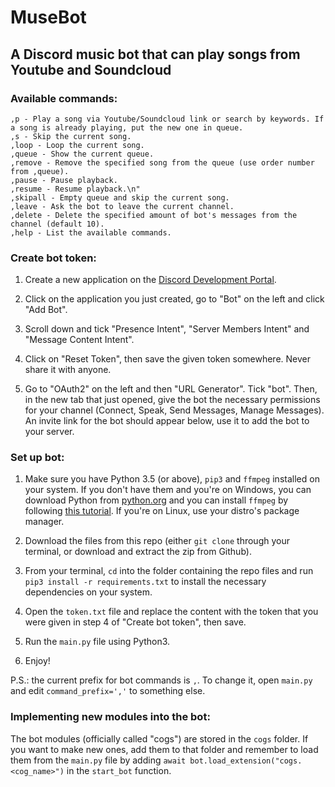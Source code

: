 # MuseBot

## <b>A Discord music bot that can play songs from Youtube and Soundcloud</b>

### Available commands:

```
,p - Play a song via Youtube/Soundcloud link or search by keywords. If a song is already playing, put the new one in queue.
,s - Skip the current song.
,loop - Loop the current song.
,queue - Show the current queue.
,remove - Remove the specified song from the queue (use order number from ,queue).
,pause - Pause playback.
,resume - Resume playback.\n"
,skipall - Empty queue and skip the current song.
,leave - Ask the bot to leave the current channel.
,delete - Delete the specified amount of bot's messages from the channel (default 10).
,help - List the available commands.
```

### Create bot token:

1. Create a new application on the [Discord Development Portal](https://discord.com/developers/applications).

2. Click on the application you just created, go to "Bot" on the left and click "Add Bot".

3. Scroll down and tick "Presence Intent", "Server Members Intent" and "Message Content Intent".

4. Click on "Reset Token", then save the given token somewhere. Never share it with anyone.

5. Go to "OAuth2" on the left and then "URL Generator". Tick "bot". Then, in the new tab that just opened, give the bot the necessary permissions for your channel (Connect, Speak, Send Messages, Manage Messages). An invite link for the bot should appear below, use it to add the bot to your server.

### Set up bot:

1. Make sure you have Python 3.5 (or above), `pip3` and `ffmpeg` installed on your system. If you don't have them and you're on Windows, you can download Python from [python.org](https://www.python.org/) and you can install `ffmpeg` by following [this tutorial](https://www.geeksforgeeks.org/how-to-install-ffmpeg-on-windows/). If you're on Linux, use your distro's package manager.

2. Download the files from this repo (either `git clone` through your terminal, or download and extract the zip from Github).

3. From your terminal, `cd` into the folder containing the repo files and run `pip3 install -r requirements.txt` to install the necessary dependencies on your system.

4. Open the `token.txt` file and replace the content with the token that you were given in step 4 of "Create bot token", then save.

5. Run the `main.py` file using Python3.

6. Enjoy!

P.S.: the current prefix for bot commands is `,`. To change it, open `main.py` and edit `command_prefix=','` to something else.

### Implementing new modules into the bot:

The bot modules (officially called "cogs") are stored in the `cogs` folder. If you want to make new ones, add them to that folder and remember to load them from the `main.py` file by adding `await bot.load_extension("cogs.<cog_name>")` in the `start_bot` function.
